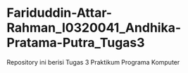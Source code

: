 # Fariduddin-Attar-Rahman_I0320041_Andhika-Pratama-Putra_Tugas3
Repository ini berisi Tugas 3 Praktikum Programa Komputer
